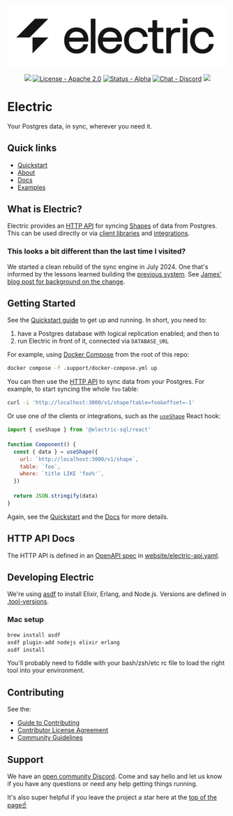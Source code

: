<p align="center">
  <a href="https://electric-sql.com" target="_blank">
    <picture>
      <source media="(prefers-color-scheme: dark)"
          srcset="https://raw.githubusercontent.com/electric-sql/meta/main/identity/ElectricSQL-logo-next.svg"
      />
      <source media="(prefers-color-scheme: light)"
          srcset="https://raw.githubusercontent.com/electric-sql/meta/main/identity/ElectricSQL-logo-black.svg"
      />
      <img alt="ElectricSQL logo"
          src="https://raw.githubusercontent.com/electric-sql/meta/main/identity/ElectricSQL-logo-black.svg"
      />
    </picture>
  </a>
</p>

<p align="center">
  <a href="https://github.com/electric-sql/electric/actions"><img src="https://github.com/electric-sql/electric/actions/workflows/elixir_tests.yml/badge.svg"></a>
  <a href="https://github.com/electric-sql/electric/blob/main/LICENSE"><img src="https://img.shields.io/badge/license-Apache_2.0-green" alt="License - Apache 2.0"></a>
  <a href="https://github.com/electric-sql/electric-n
  ext/milestones"><img src="https://img.shields.io/badge/status-alpha-orange" alt="Status - Alpha"></a>
  <a href="https://discord.electric-sql.com"><img src="https://img.shields.io/discord/933657521581858818?color=5969EA&label=discord" alt="Chat - Discord"></a>
  <a href="https://x.com/ElectricSQL" target="_blank"><img src="https://img.shields.io/twitter/follow/ElectricSQL.svg?style=social&label=Follow @ElectricSQL"></a>
</p>

# Electric

Your Postgres data, in sync, wherever you need it.

## Quick links

- [Quickstart](https://electric-sql.com/docs/quickstart)
- [About](https://electric-sql.com/about)
- [Docs](https://electric-sql.com/docs)
- [Examples](./examples)

## What is Electric?

Electric provides an [HTTP API](https://electric-sql.com/docs/api/http) for syncing [Shapes](https://electric-sql.com/docs/guides/shapes) of data from Postgres. This can be used directly or via [client libraries](https://electric-sql.com/docs/api/clients/typescript) and [integrations](https://electric-sql.com/docs/api/integrations/react).

### This looks a bit different than the last time I visited?

We started a clean rebuild of the sync engine in July 2024. One that's informed by the lessons learned building the [previous system](https://github.com/electric-sql/electric-old). See
[James' blog post for background on the change](https://electric-sql.com/blog/2024/07/17/electric-next).

## Getting Started

See the [Quickstart guide](https://electric-sql.com/docs/quickstart) to get up and running. In short, you need to:

1. have a Postgres database with logical replication enabled; and then to
2. run Electric in front of it, connected via `DATABASE_URL`

For example, using [Docker Compose](https://docs.docker.com/compose/) from the root of this repo:

```sh
docker compose -f .support/docker-compose.yml up
```

You can then use the [HTTP API](https://electric-sql.com/docs/api/http) to sync data from your Postgres. For example, to start syncing the whole `foo` table:

```sh
curl -i 'http://localhost:3000/v1/shape?table=foo&offset=-1'
```

Or use one of the clients or integrations, such as the [`useShape`](https://electric-sql.com/docs/api/integrations/react) React hook:

```jsx
import { useShape } from '@electric-sql/react'

function Component() {
  const { data } = useShape({
    url: `http://localhost:3000/v1/shape`,
    table: `foo`,
    where: `title LIKE 'foo%'`,
  })

  return JSON.stringify(data)
}
```

Again, see the [Quickstart](https://electric-sql.com/docs/quickstart) and the [Docs](https://electric-sql.com) for more details.

## HTTP API Docs

The HTTP API is defined in an [OpenAPI spec](https://swagger.io/specification/) in [website/electric-api.yaml](./website/electric-api.yaml).

## Developing Electric

We're using [asdf](https://asdf-vm.com/) to install Elixir, Erlang, and Node.js. Versions are defined in [.tool-versions](.tool-versions).

### Mac setup

```sh
brew install asdf
asdf plugin-add nodejs elixir erlang
asdf install
```

You'll probably need to fiddle with your bash/zsh/etc rc file to load the right tool into your environment.

## Contributing

See the:

- [Guide to Contributing](https://github.com/electric-sql/electric/blob/main/CONTRIBUTING.md)
- [Contributor License Agreement](https://github.com/electric-sql/electric/blob/main/CLA.md)
- [Community Guidelines](https://github.com/electric-sql/electric/blob/main/CODE_OF_CONDUCT.md)

## Support

We have an [open community Discord](https://discord.electric-sql.com). Come and say hello and let us know if you have any questions or need any help getting things running.

It's also super helpful if you leave the project a star here at the [top of the page☝️](#start-of-content)
